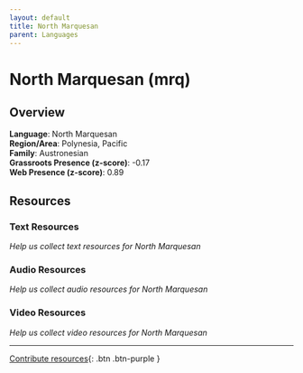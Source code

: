 ```yaml
---
layout: default
title: North Marquesan
parent: Languages
---
```


# North Marquesan (mrq)

## Overview

**Language**: North Marquesan  
**Region/Area**: Polynesia, Pacific  
**Family**: Austronesian  
**Grassroots Presence (z-score)**: -0.17  
**Web Presence (z-score)**: 0.89  

## Resources

### Text Resources
*Help us collect text resources for North Marquesan*

### Audio Resources
*Help us collect audio resources for North Marquesan*

### Video Resources
*Help us collect video resources for North Marquesan*

---

[Contribute resources](https://forms.office.com/e/1SfLJx3u1r){: .btn .btn-purple }

